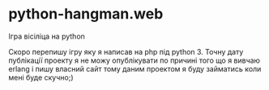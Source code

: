 # python-hangman.web
Ігра вісіліца на python 

Скоро перепишу ігру яку я написав на php під python 3.
Точну дату публікації проекту я не можу опублікувати по причині того що я вивчаю erlang і пишу власний сайт тому даним проектом я буду займатись коли мені буде скучно;)
